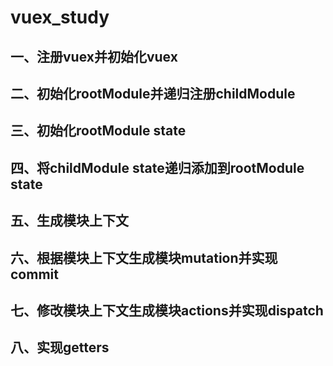 # vuex_study

## 一、注册vuex并初始化vuex

## 二、初始化rootModule并递归注册childModule

## 三、初始化rootModule state

## 四、将childModule state递归添加到rootModule state

## 五、生成模块上下文

## 六、根据模块上下文生成模块mutation并实现commit

## 七、修改模块上下文生成模块actions并实现dispatch

## 八、实现getters